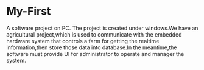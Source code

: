 # My-First
A software project on PC.
The project is created under windows.We have an agricultural project,which is used to communicate with the embedded hardware system that controls a farm for getting the realtime information,then store those data into database.In the meantime,the software must provide UI for administrator to operate and manager the system.
